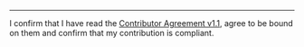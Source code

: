 

______________________________________
I confirm that I have read the [Contributor Agreement v1.1](https://github.com/tegonal/scripts/blob/v4.8.1/.github/Contributor%20Agreement.txt), agree to be bound on them and confirm that my contribution is compliant.
